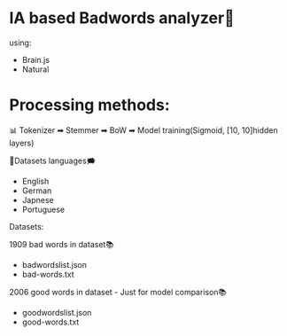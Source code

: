 # IA based Badwords analyzer🤬


using: 
- Brain.js
- Natural

# Processing methods:
📊
Tokenizer ➡ Stemmer ➡ BoW ➡ Model training(Sigmoid, [10, 10]hidden layers) 




🔡Datasets languages🗯

- English
- German
- Japnese
- Portuguese

Datasets:

1909 bad words in dataset📚

- badwordslist.json 
- bad-words.txt

2006 good words in dataset - Just for model comparison📚
- goodwordslist.json
- good-words.txt
